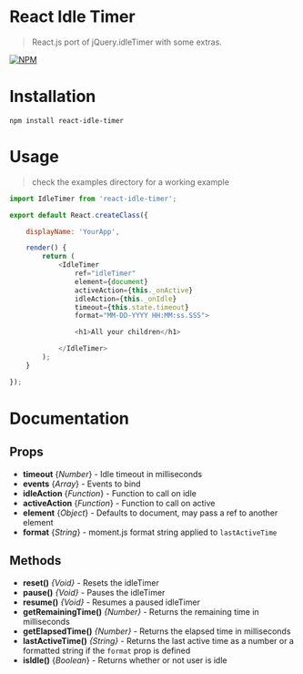 # React Idle Timer
> React.js port of jQuery.idleTimer with some extras.

[![NPM](https://nodei.co/npm/react-idle-timer.png?downloads=true&stars=true)](https://npmjs.org/package/react-idle-timer/)

# Installation
`npm install react-idle-timer`

# Usage

> check the examples directory for a working example

```javascript
import IdleTimer from 'react-idle-timer';

export default React.createClass({

	displayName: 'YourApp',

	render() {
		return (
			<IdleTimer
				ref="idleTimer"
				element={document}
				activeAction={this._onActive}
				idleAction={this._onIdle}
				timeout={this.state.timeout}
				format="MM-DD-YYYY HH:MM:ss.SSS">

				<h1>All your children</h1>

			</IdleTimer>
		);
	}

});

```

# Documentation

## Props

- **timeout** {*Number*} - Idle timeout in milliseconds
- **events** {*Array*} - Events to bind
- **idleAction** {*Function*} - Function to call on idle
- **activeAction** {*Function*} - Function to call on active
- **element** {*Object*} - Defaults to document, may pass a ref to another element
- **format** {*String*} - moment.js format string applied to `lastActiveTime`

## Methods

- **reset()** *{Void}* - Resets the idleTimer
- **pause()** *{Void}* - Pauses the idleTimer
- **resume()** *{Void}* - Resumes a paused idleTimer
- **getRemainingTime()** *{Number}* - Returns the remaining time in milliseconds
- **getElapsedTime()** *{Number}* - Returns the elapsed time in milliseconds
- **lastActiveTime()** *{String}* - Returns the last active time as a number or a formatted string if the `format` prop is defined
- **isIdle()** {*Boolean*} - Returns whether or not user is idle


